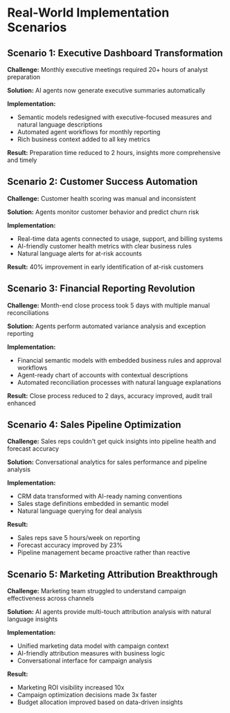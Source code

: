 # Real-World Implementation Scenarios

## Scenario 1: Executive Dashboard Transformation

**Challenge:** 
Monthly executive meetings required 20+ hours of analyst preparation

**Solution:** 
AI agents now generate executive summaries automatically

**Implementation:**
- Semantic models redesigned with executive-focused measures and natural language descriptions
- Automated agent workflows for monthly reporting
- Rich business context added to all key metrics

**Result:** 
Preparation time reduced to 2 hours, insights more comprehensive and timely

## Scenario 2: Customer Success Automation

**Challenge:** 
Customer health scoring was manual and inconsistent

**Solution:** 
Agents monitor customer behavior and predict churn risk

**Implementation:**
- Real-time data agents connected to usage, support, and billing systems
- AI-friendly customer health metrics with clear business rules
- Natural language alerts for at-risk accounts

**Result:** 
40% improvement in early identification of at-risk customers

## Scenario 3: Financial Reporting Revolution

**Challenge:** 
Month-end close process took 5 days with multiple manual reconciliations

**Solution:** 
Agents perform automated variance analysis and exception reporting

**Implementation:**
- Financial semantic models with embedded business rules and approval workflows
- Agent-ready chart of accounts with contextual descriptions
- Automated reconciliation processes with natural language explanations

**Result:** 
Close process reduced to 2 days, accuracy improved, audit trail enhanced

## Scenario 4: Sales Pipeline Optimization

**Challenge:** 
Sales reps couldn't get quick insights into pipeline health and forecast accuracy

**Solution:** 
Conversational analytics for sales performance and pipeline analysis

**Implementation:**
- CRM data transformed with AI-ready naming conventions
- Sales stage definitions embedded in semantic model
- Natural language querying for deal analysis

**Result:**
- Sales reps save 5 hours/week on reporting
- Forecast accuracy improved by 23%
- Pipeline management became proactive rather than reactive

## Scenario 5: Marketing Attribution Breakthrough

**Challenge:** 
Marketing team struggled to understand campaign effectiveness across channels

**Solution:**
AI agents provide multi-touch attribution analysis with natural language insights

**Implementation:**
- Unified marketing data model with campaign context
- AI-friendly attribution measures with business logic
- Conversational interface for campaign analysis

**Result:**
- Marketing ROI visibility increased 10x
- Campaign optimization decisions made 3x faster
- Budget allocation improved based on data-driven insights